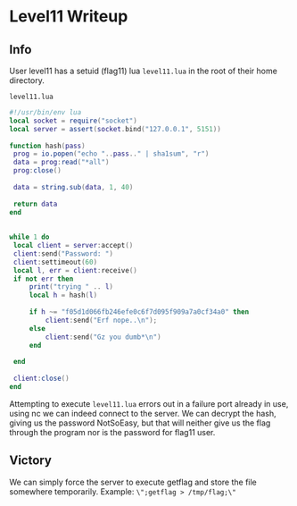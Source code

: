 # Level11 Writeup
 
## Info
 
User level11 has a setuid (flag11) lua `level11.lua` in the root of their home directory.
 
`level11.lua`
``` lua
#!/usr/bin/env lua
local socket = require("socket")
local server = assert(socket.bind("127.0.0.1", 5151))
 
function hash(pass)
 prog = io.popen("echo "..pass.." | sha1sum", "r")
 data = prog:read("*all")
 prog:close()
 
 data = string.sub(data, 1, 40)
 
 return data
end
 
 
while 1 do
 local client = server:accept()
 client:send("Password: ")
 client:settimeout(60)
 local l, err = client:receive()
 if not err then
     print("trying " .. l)
     local h = hash(l)
 
     if h ~= "f05d1d066fb246efe0c6f7d095f909a7a0cf34a0" then
         client:send("Erf nope..\n");
     else
         client:send("Gz you dumb*\n")
     end
 
 end
 
 client:close()
end
```
 
Attempting to execute `level11.lua` errors out in a failure port already in use, using nc we can indeed connect to the server. We can decrypt the hash, giving us the password NotSoEasy, but that will neither give us the flag through the program nor is the password for flag11 user.
 
## Victory
 
We can simply force the server to execute getflag and store the file somewhere temporarily. Example: `\";getflag > /tmp/flag;\"`
 

